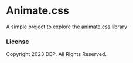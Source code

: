 # Animate.css
A simple project to explore the [animate.css](https://animate.style) library

### License
Copyright 2023 DEP. All Rights Reserved.
